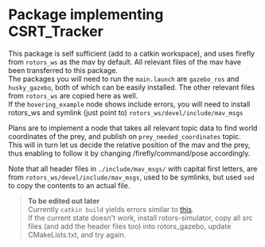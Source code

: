 # Package implementing CSRT_Tracker

This package is self sufficient (add to a catkin workspace), and uses firefly from `rotors_ws` as the mav by default. All relevant files of the mav have been transferred to this package.  
The packages you will need to run the `main.launch` are `gazebo_ros` and `husky_gazebo`, both of which can be easily installed.
The other relevant files from `rotors_ws` are copied here as well.  
If the `hovering_example` node shows include errors, you will need to install rotors_ws and symlink (just point to) `rotors_ws/devel/include/mav_msgs`

Plans are to implement a node that takes all relevant topic data to find world coordinates of the prey, and publish on `prey_needed_coordinates` topic.  
This will in turn let us decide the relative position of the mav and the prey, thus enabling to follow it by changing /firefly/command/pose accordingly.

Note that all header files in `./include/mav_msgs/` with capital first letters, are from `rotors_ws/devel/include/mav_msgs`, used to be symlinks, but used `sed` to copy the contents to an actual file.

> **To be edited out later**  
> Currently `catkin build` yields errors similar to [this](https://github.com/ArduPilot/ardupilot_wiki/issues/194).  
> If the current state doesn't work, install rotors-simulator, copy all src files (and add the header files too) into rotors_gazebo, update CMakeLists.txt, and try again.
